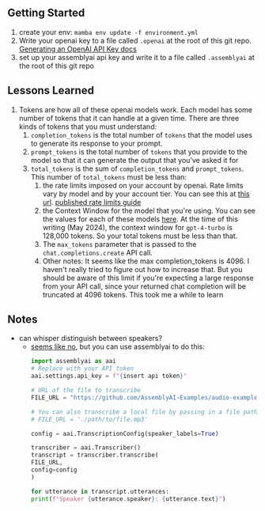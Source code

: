## Getting Started
1. create your env: `mamba env update -f environment.yml`
2. Write your openai key to a file called `.openai` at the root of this git repo. [Generating an OpenAI API Key docs](https://platform.openai.com/docs/quickstart)
3. set up your assemblyai api key and write it to a file called `.assemblyai` at the root of this git repo

## Lessons Learned

1. Tokens are how all of these openai models work. Each model has some number of tokens that it can handle at a given time. There are three kinds of tokens that you must understand:
    1. `completion_tokens` is the total number of `tokens` that the model uses to generate its response to your prompt.
    2. `prompt_tokens` is the total number of `tokens` that you provide to the model so that it can generate the output that you've asked it for
    3. `total_tokens` is the sum of `completion_tokens` and `prompt_tokens`. This number of `total_tokens` must be less than:
        1. the rate limits imposed on your account by openai. Rate limits vary by model and by your account tier. You can see this at [this url](https://platform.openai.com/settings/organization/limits). [published rate limits guide](https://platform.openai.com/docs/guides/rate-limits)
        2. the Context Window for the model that you're using. You can see the values for each of these models [here](https://platform.openai.com/docs/models/gpt-4-turbo-and-gpt-4). At the time of this writing (May 2024), the context window for `gpt-4-turbo` is 128,000 tokens. So your total tokens must be less than that.
        3. The `max_tokens` parameter that is passed to the `chat.completions.create` API call.
        4. Other notes: It seems like the max completion_tokens is 4096. I haven't really tried to figure out how to increase that. But you should be aware of this limit if you're expecting a large response from your API call, since your returned chat completion will be truncated at 4096 tokens. This took me a while to learn

## Notes

* can whisper distinguish between speakers?
    * [seems like no](https://community.openai.com/t/can-whisper-distinguish-two-speakers/291253/3), but you can use assemblyai to do this:
        ```python
        import assemblyai as aai
        # Replace with your API token
        aai.settings.api_key = f"{insert api token}"

        # URL of the file to transcribe
        FILE_URL = "https://github.com/AssemblyAI-Examples/audio-examples/raw/main/20230607_me_canadian_wildfires.mp3"

        # You can also transcribe a local file by passing in a file path
        # FILE_URL = './path/to/file.mp3'

        config = aai.TranscriptionConfig(speaker_labels=True)

        transcriber = aai.Transcriber()
        transcript = transcriber.transcribe(
        FILE_URL,
        config=config
        )

        for utterance in transcript.utterances:
        print(f"Speaker {utterance.speaker}: {utterance.text}")
        ```

